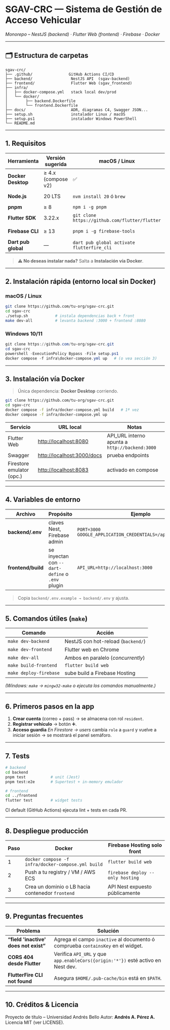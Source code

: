 # SGAV-CRC — Sistema de Gestión de Acceso Vehicular

*Monorepo – NestJS (backend) · Flutter Web (frontend) · Firebase · Docker*

---

## 🗂️ Estructura de carpetas

```
sgav-crc/
├── .github/                GitHub Actions CI/CD
├── backend/                 NestJS API  (sgav-backend)
├── frontend/                Flutter Web (sgav_frontend)
├── infra/
│   ├── docker-compose.yml   stack local dev/prod
│   └── docker/
│        ├── backend.Dockerfile
│        └── frontend.Dockerfile
├── docs/                    ADR, diagramas C4, Swagger JSON...
├── setup.sh                 instalador Linux / macOS
├── setup.ps1                instalador Windows PowerShell
└── README.md
```

---

## 1. Requisitos

| Herramienta         | Versión sugerida   | macOS / Linux                                  | Windows                     |
| ------------------- | ------------------ | ---------------------------------------------- | --------------------------- |
| **Docker Desktop**  | ≥ 4.x (compose v2) | ✅                                              | ✅                           |
| **Node.js**         | 20 LTS             | `nvm install 20` ó `brew`                      | winget `OpenJS.NodeJS.LTS`  |
| **pnpm**            | ≥ 8                | `npm i -g pnpm`                                | winget `PNPM.PNPM`          |
| **Flutter SDK**     | 3.22.x             | `git clone https://github.com/flutter/flutter` | winget `Flutter.Flutter`    |
| **Firebase CLI**    | ≥ 13               | `pnpm i -g firebase-tools`                     | winget `Google.FirebaseCLI` |
| **Dart pub global** | —                  | `dart pub global activate flutterfire_cli`     | idéntico                    |

> **⚠️ No deseas instalar nada?** Salta a **Instalación vía Docker**.

---

## 2. Instalación rápida (entorno local sin Docker)

### macOS / Linux

```bash
git clone https://github.com/tu-org/sgav-crc.git
cd sgav-crc
./setup.sh            # instala dependencias back + front
make dev-all          # levanta backend :3000 + frontend :8080
```

### Windows 10/11

```powershell
git clone https://github.com/tu-org/sgav-crc.git
cd sgav-crc
powershell -ExecutionPolicy Bypass -File setup.ps1
docker compose -f infra\docker-compose.yml up   # (o vea sección 3)
```

---

## 3. Instalación vía **Docker**

> Única dependencia: **Docker Desktop** corriendo.

```bash
git clone https://github.com/tu-org/sgav-crc.git
cd sgav-crc
docker compose -f infra/docker-compose.yml build   # 1ª vez
docker compose -f infra/docker-compose.yml up
```

| Servicio                  | URL local                                                | Notas                                           |
| ------------------------- | -------------------------------------------------------- | ----------------------------------------------- |
| Flutter Web               | [http://localhost:8080](http://localhost:8080)           | API\_URL interno apunta a `http://backend:3000` |
| Swagger                   | [http://localhost:3000/docs](http://localhost:3000/docs) | prueba endpoints                                |
| Firestore emulator (opc.) | [http://localhost:8083](http://localhost:8083)           | activado en compose                             |

---

## 4. Variables de entorno

| Archivo            | Propósito                                       | Ejemplo                                                            |
| ------------------ | ----------------------------------------------- | ------------------------------------------------------------------ |
| **backend/.env**   | claves Nest, Firebase admin                     | `PORT=3000`<br>`GOOGLE_APPLICATION_CREDENTIALS=/app/firebase.json` |
| **frontend/build** | se inyectan con `--dart-define` o `.env` plugin | `API_URL=http://localhost:3000`                                    |

> Copia `backend/.env.example → backend/.env` y ajusta.

---

## 5. Comandos útiles (`make`)

| Comando                | Acción                             |
| ---------------------- | ---------------------------------- |
| `make dev-backend`     | NestJS con hot-reload (`backend/`) |
| `make dev-frontend`    | Flutter web en Chrome              |
| `make dev-all`         | Ambos en paralelo (*concurrently*) |
| `make build-frontend`  | `flutter build web`                |
| `make deploy-firebase` | sube build a Firebase Hosting      |

*(Windows: `make` → `mingw32-make` o ejecuta los comandos manualmente.)*

---

## 6. Primeros pasos en la app

1. **Crear cuenta** (correo + pass) → se almacena con rol `resident`.
2. **Registrar vehículo** → botón ➕.
3. **Acceso guardia**
   *En Firestore → users* cambia `role` a `guard` y vuelve a iniciar sesión → se mostrará el panel semáforo.

---

## 7. Tests

```bash
# backend
cd backend
pnpm test           # unit (Jest)
pnpm test:e2e       # Supertest + in-memory emulador

# frontend
cd ../frontend
flutter test        # widget tests
```

CI default (GitHub Actions) ejecuta lint + tests en cada PR.

---

## 8. Despliegue producción

| Paso | Docker                                             | Firebase Hosting solo front      |
| ---- | -------------------------------------------------- | -------------------------------- |
| 1    | `docker compose -f infra/docker-compose.yml build` | `flutter build web`              |
| 2    | Push a tu registry / VM / AWS ECS                  | `firebase deploy --only hosting` |
| 3    | Crea un dominio o LB hacia contenedor `frontend`   | API Nest expuesto públicamente   |

---

## 9. Preguntas frecuentes

| Problema                              | Solución                                                                         |
| ------------------------------------- | -------------------------------------------------------------------------------- |
| **“field 'inactive' does not exist”** | Agrega el campo `inactive` al documento ó comprueba `containsKey` en el widget.  |
| **CORS 404 desde Flutter**            | Verifica `API_URL` y que `app.enableCors({origin:'*'})` esté activo en Nest dev. |
| **FlutterFire CLI not found**         | Asegura `$HOME/.pub-cache/bin` está en `$PATH`.                                  |

---

## 10. Créditos & Licencia

Proyecto de título – Universidad Andrés Bello
Autor: **Andrés A. Pérez A.**
Licencia MIT (ver LICENSE).
